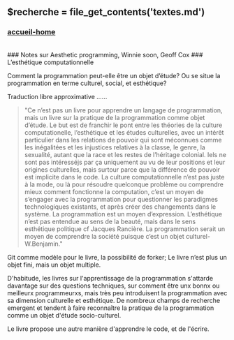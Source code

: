 ## &#36;recherche &#61; file&#95;get&#95;contents&#40;&#39;textes.md&#39;&#41;

### <div id="accueil"><a href="../index.php">accueil-home</a></div>

<br>
### Notes sur Aesthetic programming, Winnie soon, Geoff Cox
### L’esthétique computationnelle

Comment la programmation peut-elle être un objet d’étude? Ou se situe la programmation en terme culturel, social, et esthétique?

Traduction libre approximative ......

>"Ce n’est pas un livre pour apprendre un langage de programmation, mais un livre sur la pratique de la programmation comme objet d’étude. Le but est de franchir le pont entre les théories de la culture computationelle, l’esthétique et les études culturelles, avec un intérêt particulier dans les relations de pouvoir qui sont méconnues comme les inégalitées et les injustices relatives à la classe, le genre, la sexualité, autant que la race et les restes de l’héritage colonial.
Iels ne sont pas intéressé<span>j</span>s par ça uniquement au vu de leur positions et leur origines culturelles, mais surtour parce que la différence de pouvoir est implicite dans le code. La culture computationnelle n’est pas juste à la mode, ou là pour résoudre quelconque problème ou comprendre mieux comment fonctionne la computation, c’est un moyen de s’engager avec la programmation pour questionner les paradigmes technologiques existants, et après créer des changements dans le système. La programmation est un moyen d’expression. L’esthétique n’est pas entendue au sens de la beauté, mais dans le sens esthétique politique cf Jacques Rancière. La programmation serait un moyen de comprendre la société puisque c’est un objet culturel- W.Benjamin."

Git comme modèle pour le livre, la possibilité de forker; Le livre n’est plus un objet fini, mais un objet multiple.

D'habitude, les livres sur l'apprentissage de la programmation s'attarde davantage sur des questions techniques, sur comment être unx bonnx ou meilleurx programmeurxs, mais très peu introduisent la programmation avec sa dimension culturelle et esthétique. 
De nombreux champs de recherche emergent et tendent à faire reconnaître la pratique de la programmation comme un objet d'étude socio-culturel.

Le livre propose une autre manière d'apprendre le code, et de l'écrire.

